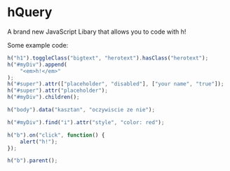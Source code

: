 # hQuery
A brand new JavaScript Libary that allows you to code with h!

Some example code:
```js
h("h1").toggleClass("bigtext", "herotext").hasClass("herotext");
h("#myDiv").append(
    "<em>h!</em>"
);
h("#super").attr(["placeholder", "disabled"], ["your name", "true"]);
h("#super").attr("placeholder");
h("#myDiv").children();

h("body").data("kasztan", "oczywiscie ze nie");

h("#myDiv").find("i").attr("style", "color: red");

h("b").on("click", function() {
    alert("h!");
});

h("b").parent();
```
